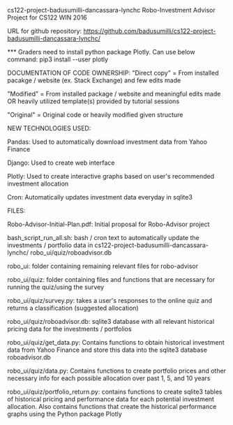 cs122-project-badusumilli-dancassara-lynchc
Robo-Investment Advisor Project for CS122 WIN 2016

URL for github repository: 
https://github.com/badusumilli/cs122-project-badusumilli-dancassara-lynchc/

*** Graders need to install python package Plotly. Can use below command: 
pip3 install --user plotly





DOCUMENTATION OF CODE OWNERSHIP: 
"Direct copy" = From installed pacakge / website (ex. Stack Exchange) and
	few edits made

"Modified" = From installed package / website and meaningful edits made OR 
	heavily utilized template(s) provided by tutorial sessions

"Original" = Original code or heavily modified given structure





NEW TECHNOLOGIES USED: 

Pandas: Used to automatically download investment data from Yahoo Finance

Django: Used to create web interface

Plotly: Used to create interactive graphs based on user's recommended 
investment allocation

Cron: Automatically updates investment data everyday in sqlite3





FILES: 

Robo-Advisor-Initial-Plan.pdf: Initial proposal for Robo-Advisor project

bash_script_run_all.sh: bash / cron text to automatically update the 
investments / portfolio data in cs122-project-badusumilli-dancassara-lynchc/
robo_ui/quiz/roboadvisor.db

robo_ui: folder containing remaining relevant files for robo-advisor

robo_ui/quiz: folder containing files and functions that are necessary 
for running the quiz/using the survey

robo_ui/quiz/survey.py: takes a user's responses to the online quiz 
and returns a classification (suggested allocation)

robo_ui/quiz/roboadvisor.db: sqlite3 database with all relevant historical 
pricing data for the investments / portfolios

robo_ui/quiz/get_data.py: Contains functions to obtain historical investment 
data from Yahoo Finance and store this data into the sqlite3 database
roboadvisor.db

robo_ui/quiz/data.py: Contains functions to create portfolio prices and other 
necessary info for each possible allocation over past 1, 5, and 10 years 

robo_ui/quiz/portfolio_return.py: contains functions to create sqlite3 tables 
of historical pricing and performance data for each potential investment 
allocation. Also contains functions that create the historical 
performance graphs using the Python package Plotly

